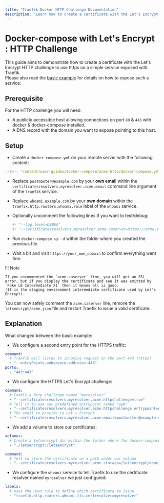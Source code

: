 ```yaml
---
title: "Traefik Docker HTTP Challenge Documentation"
description: "Learn how to create a certificate with the Let's Encrypt HTTP challenge to use HTTPS on a Service exposed with Traefik Proxy. Read the technical documentation."
---
```


# Docker-compose with Let's Encrypt : HTTP Challenge

This guide aims to demonstrate how to create a certificate with the Let's Encrypt HTTP challenge to use https on a simple service exposed with Traefik.  
Please also read the [basic example](../basic-example) for details on how to expose such a service.  

## Prerequisite

For the HTTP challenge you will need:

- A publicly accessible host allowing connections on port `80` & `443` with docker & docker-compose installed.
- A DNS record with the domain you want to expose pointing to this host.

## Setup

- Create a `docker-compose.yml` on your remote server with the following content:

```yaml
--8<-- "content/user-guides/docker-compose/acme-http/docker-compose.yml"
```

- Replace `postmaster@example.com` by your **own email** within the `certificatesresolvers.myresolver.acme.email` command line argument of the `traefik` service.
- Replace `whoami.example.com` by your **own domain** within the `traefik.http.routers.whoami.rule` label of the `whoami` service.
- Optionally uncomment the following lines if you want to test/debug:

	```yaml
	#- "--log.level=DEBUG"
	#- "--certificatesresolvers.myresolver.acme.caserver=https://acme-staging-v02.api.letsencrypt.org/directory"
	```

- Run `docker-compose up -d` within the folder where you created the previous file.
- Wait a bit and visit `https://your_own_domain` to confirm everything went fine.

!!! Note

    If you uncommented the `acme.caserver` line, you will get an SSL error, but if you display the certificate and see it was emitted by `Fake LE Intermediate X1` then it means all is good.
    (It is the staging environment intermediate certificate used by Let's Encrypt).  
   You can now safely comment the `acme.caserver` line, remove the `letsencrypt/acme.json` file and restart Traefik to issue a valid certificate.

## Explanation

What changed between the basic example:

- We configure a second entry point for the HTTPS traffic:

```yaml
command:
  # Traefik will listen to incoming request on the port 443 (https)
  - "--entryPoints.websecure.address=:443"
ports:
  - "443:443"
```

- We configure the HTTPS Let's Encrypt challenge:

```yaml
command:
  # Enable a http challenge named "myresolver"
  - "--certificatesresolvers.myresolver.acme.httpchallenge=true"
  # Tell it to use our predefined entrypoint named "web"
  - "--certificatesresolvers.myresolver.acme.httpchallenge.entrypoint=web"
  # The email to provide to Let's Encrypt
  - "--certificatesresolvers.myresolver.acme.email=postmaster@example.com"
```

- We add a volume to store our certificates:

```yaml
volumes:
  # Create a letsencrypt dir within the folder where the docker-compose file is
  - "./letsencrypt:/letsencrypt"

command:
  # Tell to store the certificate on a path under our volume
  - "--certificatesresolvers.myresolver.acme.storage=/letsencrypt/acme.json"
```

- We configure the `whoami` service to tell Traefik to use the certificate resolver named `myresolver` we just configured:

```yaml
labels:
  # Uses the Host rule to define which certificate to issue
  - "traefik.http.routers.whoami.tls.certresolver=myresolver"
```
